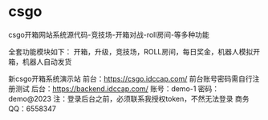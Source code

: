 # csgo
csgo开箱网站系统源代码-竞技场-开箱对战-roll房间-等多种功能

全套功能模块如下：
开箱，升级，竞技场，ROLL房间，每日奖金，机器人模拟开箱，机器人自动发货

新csgo开箱系统演示站
前台：https://csgo.idccap.com/
前台账号密码需自行注册测试
后台：https://backend.idccap.com/
账号：demo-1
密码：demo@2023
注：登录后台之前，必须联系我授权token，不然无法登录
商务QQ：6558347
